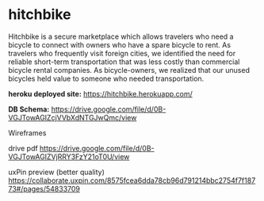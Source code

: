 # hitchbike

Hitchbike is a secure marketplace which allows travelers who need a bicycle to connect with
owners who have a spare bicycle to rent. As travelers who frequently visit foreign cities, we identified the need for reliable short-term transportation that was less costly than commercial bicycle rental companies. As bicycle-owners, we realized that our unused bicycles held value to someone who needed transportation.

**heroku deployed site:**
https://hitchbike.herokuapp.com/

**DB Schema:**
https://drive.google.com/file/d/0B-VGJTowAGIZcjVVbXdNTGJwQmc/view

Wireframes

  drive pdf
  https://drive.google.com/file/d/0B-VGJTowAGIZVjRRY3FzY21oT0U/view

  uxPin preview (better quality)
  https://collaborate.uxpin.com/8575fcea6dda78cb96d791214bbc2754f7f18773#/pages/54833709
